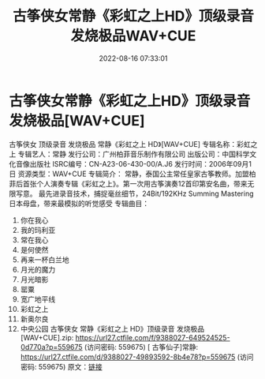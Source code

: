 ﻿---
title: 古筝侠女常静《彩虹之上HD》顶级录音发烧极品WAV+CUE
date: 2022-08-16 07:33:01
categories: 古典音乐、新世纪、纯音雅乐
tags: 纯音雅乐
---
# 古筝侠女常静《彩虹之上HD》顶级录音发烧极品[WAV+CUE]

古筝侠女 顶级录音 发烧极品 常静《彩虹之上 HD》[WAV+CUE]
专辑名称：彩虹之上
专辑艺人：常静
发行公司：广州柏菲音乐制作有限公司
出版公司：中国科学文化音像出版社
ISRC编号：CN-A23-06-430-00/A.J6
发行时间：2006年09月1日
资源类型：WAV+CUE
专辑简介：
常静，泰国公主常任皇家古筝教师。加盟柏菲后首张个人演奏专辑《彩虹之上》。第一次用古筝演奏12首印第安名曲，带来无限写意。
最先进录音技术，捕捉毫丝细节，24Bit/192KHz Summing Mastering日本母盘，带来最模拟的听觉感受
专辑曲目：
01. 你在我心
02. 我的玛利亚
03. 常在我心
04. 是何使然
05. 再来一杯白兰地
06. 月光的魔力
07. 月光暗影
08. 罂粟
09. 宽广地平线
10. 彩虹之上
11. 新奥尔良
12. 中央公园
古筝侠女 常静《彩虹之上 HD》顶级录音 发烧极品 [WAV+CUE].zip: https://url27.ctfile.com/f/9388027-649524525-0d770a?p=559675
(访问密码: 559675)
[ 古筝仙子]常静: https://url27.ctfile.com/d/9388027-49893592-8b4e78?p=559675
(访问密码: 559675)
原文：[链接](https://blog.sina.com.cn/s/blog_1647c7e7601030yvz.html)